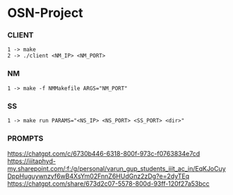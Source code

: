 # OSN-Project


### CLIENT 


```
1 -> make
2 -> ./client <NM_IP> <NM_PORT>
```


### NM 

```
1 -> make -f NMMakefile ARGS="NM_PORT"
```

### SS 

```
1 -> make run PARAMS="<NS_IP> <NS_PORT> <SS_PORT> <dir>"

```


### PROMPTS 

https://chatgpt.com/c/6730b446-6318-800f-973c-f0763834e7cd https://iiitaphyd-my.sharepoint.com/:f:/g/personal/varun_gup_students_iiit_ac_in/EqKJoCuyDppHuguywnzyf6wB4XsYm02FnnZ6HUdGnz2zDg?e=2dyTEq https://chatgpt.com/share/673d2c07-5578-800d-93ff-120f27a53bcc 
